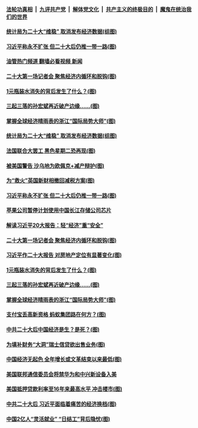 ####  [法轮功真相](../../../../basic/blob/master/README.md?t=10181801) &nbsp;|&nbsp; [九评共产党](../../../../9ping.md/blob/master/README.md?t=10181801) &nbsp;|&nbsp; [解体党文化](../../../../jtdwh.md/blob/master/README.md?t=10181801)  &nbsp;|&nbsp; [共产主义的终极目的](../../../../gczydzjmd.md/blob/master/README.md?t=10181801) &nbsp;|&nbsp; [魔鬼在统治我们的世界](../../../../mgztzwmdsj.md/blob/master/README.md?t=10181801) 

#### [统计局为二十大“维稳” 取消发布经济数据(组图)](../pages/p5/1019351.md?t=10181801) 

#### [习近平称永不扩张 但二十大后仍推一带一路(图)](../pages/p5/1019374.md?t=10181801) 

#### [油管热门频道 翻墙必看视频 新闻](http://209.250.226.216:81/youtube.html?10181801)

#### [二十大第一场记者会 聚焦经济内循环和脱钩(图)](../pages/p5/1019358.md?t=10181801) 

#### [1元瓶装水消失的背后发生了什么？(图)](../pages/p5/1019296.md?t=10181801) 

#### [三起三落的孙宏斌再近破产边缘……(图)](../pages/p5/1019300.md?t=10181801) 

#### [掌握全球经济晴雨表的浙江“国际局势大师”(图)](../pages/p5/1019295.md?t=10181801) 

#### [统计局为二十大“维稳” 取消发布经济数据(组图)](../pages/p5/1019351.md?t=10181801) 

#### [法国联合大罢工 黑色星期二恐再现(图)](../pages/p5/1019403.md?t=10181801) 

#### [被美国警告 沙乌地为欧佩克+减产辩护(图)](../pages/p5/1019402.md?t=10181801) 

#### [为“救火”英国新财相撤回减税方案(图)](../pages/p5/1019401.md?t=10181801) 

#### [习近平称永不扩张 但二十大后仍推一带一路(图)](../pages/p5/1019374.md?t=10181801) 

#### [苹果公司暂停计划使用中国长江存储公司芯片](../pages/p5/1019362.md?t=10181801) 

#### [解读习近平20大报告：轻“经济”重“安全”](../pages/p5/1019361.md?t=10181801) 

#### [二十大第一场记者会 聚焦经济内循环和脱钩(图)](../pages/p5/1019358.md?t=10181801) 

#### [习近平作二十大报告 对房地产定位有显著变化(图)](../pages/p5/1019346.md?t=10181801) 

#### [1元瓶装水消失的背后发生了什么？(图)](../pages/p5/1019296.md?t=10181801) 

#### [三起三落的孙宏斌再近破产边缘……(图)](../pages/p5/1019300.md?t=10181801) 

#### [掌握全球经济晴雨表的浙江“国际局势大师”(图)](../pages/p5/1019295.md?t=10181801) 

#### [支付宝丢高新资格 蚂蚁集团路在何方？(图)](../pages/p5/1019243.md?t=10181801) 

#### [中共二十大后中国经济是生？是死？(图)](../pages/p5/1019239.md?t=10181801) 

#### [为填补财务“大洞”瑞士信贷欲出售业务(图)](../pages/p5/1019238.md?t=10181801) 

#### [中国经济无起色 全年增长或文革结束以来最低(图)](../pages/p5/1019214.md?t=10181801) 

#### [美国联邦通信委员会将禁华为和中兴新设备入美](../pages/p5/1019207.md?t=10181801) 

#### [美国抵押贷款利率至16年来最高水平 冲击楼市(图)](../pages/p5/1019204.md?t=10181801) 

#### [中共二十大后 习近平面临着痛苦的经济换档(图)](../pages/p5/1019206.md?t=10181801) 

#### [中国2亿人“灵活就业” “日结工”背后隐忧(图)](../pages/p5/1019161.md?t=10181801) 

<img src='http://gfw-breaker.win/goodnews/indexes/p5.md' width='0px' height='0px'/>
